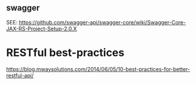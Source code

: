 

## swagger

SEE:
https://github.com/swagger-api/swagger-core/wiki/Swagger-Core-JAX-RS-Project-Setup-2.0.X


# RESTful best-practices

https://blog.mwaysolutions.com/2014/06/05/10-best-practices-for-better-restful-api/

